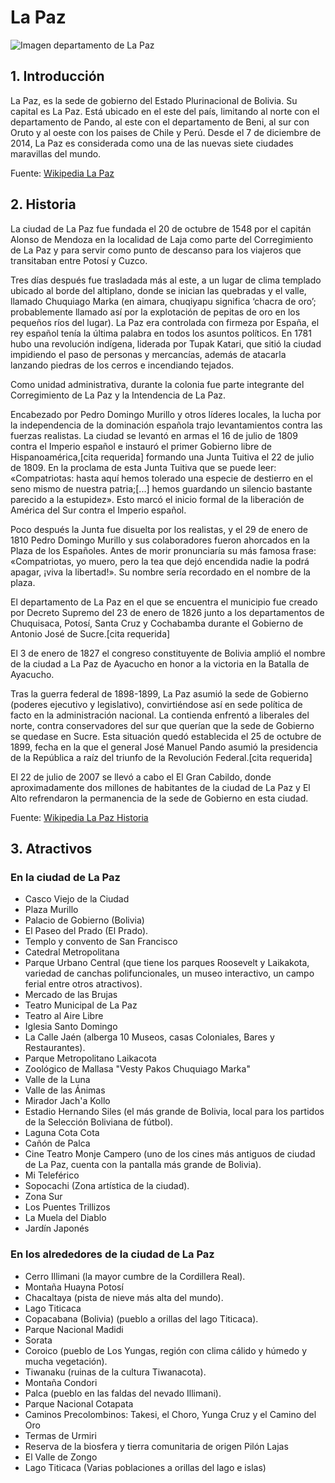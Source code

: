 # La Paz 
![Imagen departamento de La Paz](/img/lapaz.JPG)
## 1. Introducción 

La Paz, es la sede de gobierno del Estado Plurinacional de Bolivia. Su capital es La Paz. Está ubicado en el este del país, limitando al norte con el departamento de Pando, al este con el departamento de Beni, al sur con Oruto y al oeste con los paises de Chile y Perú. Desde el 7 de diciembre de 2014, La Paz es considerada como una de las nuevas siete ciudades maravillas del mundo.

Fuente: [Wikipedia La Paz](https://es.wikipedia.org/wiki/La_Paz)

## 2. Historia
La ciudad de La Paz fue fundada el 20 de octubre de 1548 por el capitán Alonso de Mendoza en la localidad de Laja como parte del Corregimiento de La Paz y para servir como punto de descanso para los viajeros que transitaban entre Potosí y Cuzco.

Tres días después fue trasladada más al este, a un lugar de clima templado ubicado al borde del altiplano,​ donde se inician las quebradas y el valle, llamado Chuquiago Marka (en aimara, chuqiyapu significa ‘chacra de oro’; probablemente llamado así por la explotación de pepitas de oro en los pequeños ríos del lugar). La Paz era controlada con firmeza por España, el rey español tenía la última palabra en todos los asuntos políticos. En 1781 hubo una revolución indígena, liderada por Tupak Katari, que sitió la ciudad impidiendo el paso de personas y mercancías, además de atacarla lanzando piedras de los cerros e incendiando tejados.

Como unidad administrativa, durante la colonia fue parte integrante del Corregimiento de La Paz y la Intendencia de La Paz.

Encabezado por Pedro Domingo Murillo y otros líderes locales, la lucha por la independencia de la dominación española trajo levantamientos contra las fuerzas realistas. La ciudad se levantó en armas el 16 de julio de 1809 contra el Imperio español e instauró el primer Gobierno libre de Hispanoamérica,[cita requerida] formando una Junta Tuitiva el 22 de julio de 1809. En la proclama de esta Junta Tuitiva que se puede leer: «Compatriotas: hasta aquí hemos tolerado una especie de destierro en el seno mismo de nuestra patria;[...] hemos guardando un silencio bastante parecido a la estupidez». Esto marcó el inicio formal de la liberación de América del Sur contra el Imperio español.

Poco después la Junta fue disuelta por los realistas, y el 29 de enero de 1810 Pedro Domingo Murillo y sus colaboradores fueron ahorcados en la Plaza de los Españoles. Antes de morir pronunciaría su más famosa frase: «Compatriotas, yo muero, pero la tea que dejó encendida nadie la podrá apagar, ¡viva la libertad!». Su nombre sería recordado en el nombre de la plaza.

El departamento de La Paz en el que se encuentra el municipio fue creado por Decreto Supremo del 23 de enero de 1826 junto a los departamentos de Chuquisaca, Potosí, Santa Cruz y Cochabamba durante el Gobierno de Antonio José de Sucre.[cita requerida]

El 3 de enero de 1827 el congreso constituyente de Bolivia amplió el nombre de la ciudad a La Paz de Ayacucho en honor a la victoria en la Batalla de Ayacucho.

Tras la guerra federal de 1898-1899, La Paz asumió la sede de Gobierno (poderes ejecutivo y legislativo), convirtiéndose así en sede política de facto en la administración nacional. La contienda enfrentó a liberales del norte, contra conservadores del sur que querían que la sede de Gobierno se quedase en Sucre. Esta situación quedó establecida el 25 de octubre de 1899, fecha en la que el general José Manuel Pando asumió la presidencia de la República a raíz del triunfo de la Revolución Federal.[cita requerida]

El 22 de julio de 2007 se llevó a cabo el El Gran Cabildo, donde aproximadamente dos millones de habitantes de la ciudad de La Paz y El Alto refrendaron la permanencia de la sede de Gobierno en esta ciudad.


Fuente: [Wikipedia La Paz Historia](https://es.wikipedia.org/wiki/La_Paz#Historia)

## 3. Atractivos

### En la ciudad de La Paz

* Casco Viejo de la Ciudad
* Plaza Murillo
* Palacio de Gobierno (Bolivia)
* El Paseo del Prado (El Prado).
* Templo y convento de San Francisco
* Catedral Metropolitana
* Parque Urbano Central (que tiene los parques Roosevelt y Laikakota, variedad de canchas polifuncionales, un museo interactivo, un campo ferial entre otros atractivos).
* Mercado de las Brujas
* Teatro Municipal de La Paz
* Teatro al Aire Libre
* Iglesia Santo Domingo
* La Calle Jaén (alberga 10 Museos, casas Coloniales, Bares y Restaurantes).
* Parque Metropolitano Laikacota
* Zoológico de Mallasa "Vesty Pakos Chuquiago Marka"
* Valle de la Luna
* Valle de las Ánimas
* Mirador Jach'a Kollo
* Estadio Hernando Siles (el más grande de Bolivia, local para los partidos de la Selección Boliviana de fútbol).
* Laguna Cota Cota
* Cañón de Palca
* Cine Teatro Monje Campero (uno de los cines más antiguos de ciudad de La Paz, cuenta con la pantalla más grande de Bolivia).
* Mi Teleférico
* Sopocachi (Zona artística de la ciudad).
* Zona Sur
* Los Puentes Trillizos
* La Muela del Diablo
* Jardín Japonés

### En los alrededores de la ciudad de La Paz

* Cerro Illimani (la mayor cumbre de la Cordillera Real).
* Montaña Huayna Potosí
* Chacaltaya (pista de nieve más alta del mundo).
* Lago Titicaca
* Copacabana (Bolivia) (pueblo a orillas del lago Titicaca).
* Parque Nacional Madidi
* Sorata
* Coroico (pueblo de Los Yungas, región con clima cálido y húmedo y mucha vegetación).
* Tiwanaku (ruinas de la cultura Tiwanacota).
* Montaña Condori
* Palca (pueblo en las faldas del nevado Illimani).
* Parque Nacional Cotapata
* Caminos Precolombinos: Takesi, el Choro, Yunga Cruz y el Camino del Oro
* Termas de Urmiri
* Reserva de la biosfera y tierra comunitaria de origen Pilón Lajas
* El Valle de Zongo
* Lago Titicaca (Varias poblaciones a orillas del lago e islas)

